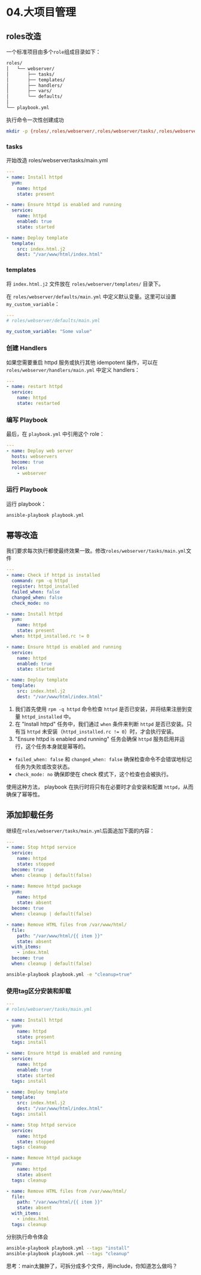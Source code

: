 # 04.大项目管理
## roles改造

一个标准项目由多个`role`组成目录如下：

```BASH
roles/
│   └── webserver/
│       ├── tasks/
│       ├── templates/
│       ├── handlers/
│       ├── vars/
│       └── defaults/
│
└── playbook.yml
```

执行命令一次性创建成功

```BASH
mkdir -p {roles/,roles/webserver/,roles/webserver/tasks/,roles/webserver/templates/,roles/webserver/handlers/,roles/webserver/vars/,roles/webserver/defaults/}
```

### tasks

开始改造 roles/webserver/tasks/main.yml

```yaml
---
- name: Install httpd
  yum:
    name: httpd
    state: present

- name: Ensure httpd is enabled and running
  service:
    name: httpd
    enabled: true
    state: started

- name: Deploy template
  template:
    src: index.html.j2
    dest: "/var/www/html/index.html"
```

### templates 

将 `index.html.j2` 文件放在 `roles/webserver/templates/` 目录下。

在 `roles/webserver/defaults/main.yml` 中定义默认变量。这里可以设置 `my_custom_variable`：

```yaml
---
# roles/webserver/defaults/main.yml

my_custom_variable: "Some value"
```

### 创建 Handlers

如果您需要重启 httpd 服务或执行其他 idempotent 操作，可以在 `roles/webserver/handlers/main.yml` 中定义 handlers：

```yaml
---
- name: restart httpd
  service:
    name: httpd
    state: restarted
```
### 编写 Playbook

最后，在 `playbook.yml` 中引用这个 role：

```yaml
---
- name: Deploy web server
  hosts: webservers
  become: true
  roles:
    - webserver

```

### 运行 Playbook
运行 playbook：

```bash
ansible-playbook playbook.yml
```

## 幂等改造

我们要求每次执行都使最终效果一致。修改`roles/webserver/tasks/main.yml`文件

```yaml
---
- name: Check if httpd is installed
  command: rpm -q httpd
  register: httpd_installed
  failed_when: false
  changed_when: false
  check_mode: no

- name: Install httpd
  yum:
    name: httpd
    state: present
  when: httpd_installed.rc != 0

- name: Ensure httpd is enabled and running
  service:
    name: httpd
    enabled: true
    state: started

- name: Deploy template
  template:
    src: index.html.j2
    dest: "/var/www/html/index.html"
```

1. 我们首先使用 `rpm -q httpd` 命令检查 `httpd` 是否已安装，并将结果注册到变量 `httpd_installed` 中。
2. 在 "Install httpd" 任务中，我们通过 `when` 条件来判断 `httpd` 是否已安装。只有当 `httpd` 未安装（`httpd_installed.rc != 0`）时，才会执行安装。
3. "Ensure httpd is enabled and running" 任务会确保 `httpd` 服务启用并运行，这个任务本身就是幂等的。

* `failed_when: false` 和 `changed_when: false` 确保检查命令不会错误地标记任务为失败或改变状态。
* `check_mode: no` 确保即使在 check 模式下，这个检查也会被执行。

使用这种方法， playbook 在执行时将只有在必要时才会安装和配置 `httpd`，从而确保了幂等性。

## 添加卸载任务

继续在`roles/webserver/tasks/main.yml`后面追加下面的内容：

```yaml
---
- name: Stop httpd service
  service:
    name: httpd
    state: stopped
  become: true
  when: cleanup | default(false)

- name: Remove httpd package
  yum:
    name: httpd
    state: absent
  become: true
  when: cleanup | default(false)

- name: Remove HTML files from /var/www/html/
  file:
    path: "/var/www/html/{{ item }}"
    state: absent
  with_items:
    - index.html
  become: true
  when: cleanup | default(false)
```

```bash
ansible-playbook playbook.yml -e "cleanup=true"
```

### 使用tag区分安装和卸载

```yaml
---
# roles/webserver/tasks/main.yml

- name: Install httpd
  yum:
    name: httpd
    state: present
  tags: install

- name: Ensure httpd is enabled and running
  service:
    name: httpd
    enabled: true
    state: started
  tags: install

- name: Deploy template
  template:
    src: index.html.j2
    dest: "/var/www/html/index.html"
  tags: install

- name: Stop httpd service
  service:
    name: httpd
    state: stopped
  tags: cleanup

- name: Remove httpd package
  yum:
    name: httpd
    state: absent
  tags: cleanup

- name: Remove HTML files from /var/www/html/
  file:
    path: "/var/www/html/{{ item }}"
    state: absent
  with_items:
    - index.html
  tags: cleanup

```
分别执行命令体会

```bash
ansible-playbook playbook.yml --tags "install"
ansible-playbook playbook.yml --tags "cleanup"
```

思考：main太臃肿了，可拆分成多个文件，用include，你知道怎么做吗？
